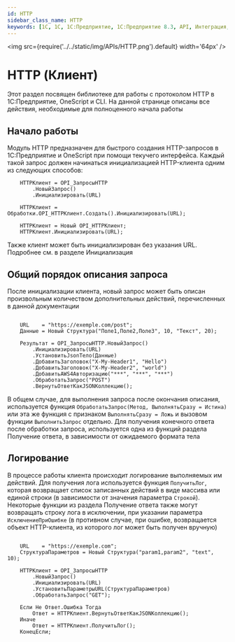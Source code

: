 ```yaml
---
id: HTTP
sidebar_class_name: HTTP
keywords: [1C, 1С, 1С:Предприятие, 1С:Предприятие 8.3, API, Интеграция, Сервисы, Обмен, OneScript, CLI, HTTP, HTTPS]
---
```


<img src={require('../../static/img/APIs/HTTP.png').default} width='64px' />

# HTTP (Клиент)


Этот раздел посвящен библиотеке для работы с протоколом HTTP в 1С:Предприятие, OneScript и CLI. На данной странице описаны все действия, необходимые для полноценного начала работы


## Начало работы

Модуль HTTP предназначен для быстрого создания HTTP-запросов в 1С:Предприятие и OneScript при помощи текучего интерфейса. Каждый такой запрос должен начинаться инициализацией HTTP-клиента одним из следующих способов:

```bsl title="Универсальный способ (рекомендуется)"
    HTTPКлиент = OPI_ЗапросыHTTP
        .НовыйЗапрос()
        .Инициализировать(URL)
```

```bsl title="Способ только для 1С"
    HTTPКлиент = Обработки.OPI_HTTPКлиент.Создать().Инициализировать(URL);
```

```bsl title="Способ только для OneScript"
    HTTPКлиент = Новый OPI_HTTPКлиент;
    HTTPКлиент.Инициализировать(URL);
```

Также клиент может быть инициализирован без указания URL. Подробнее см. в разделе Инициализация

## Общий порядок описания запроса

После инициализации клиента, новый запрос может быть описан произвольным количеством дополнительных действий, перечисленных в данной документации

```bsl

    URL    = "https://exemple.com/post";
    Данные = Новый Структура("Поле1,Поле2,Поле3", 10, "Текст", 20);

    Результат = OPI_ЗапросыHTTP.НовыйЗапрос()
        .Инициализировать(URL)
        .УстановитьJsonТело(Данные)
        .ДобавитьЗаголовок("X-My-Header1", "Hello")
        .ДобавитьЗаголовок("X-My-Header2", "world")
        .ДобавитьAWS4Авторизацию("***", "***", "***")
        .ОбработатьЗапрос("POST")
        .ВернутьОтветКакJSONКоллекцию();

```

В общем случае, для выполнения запроса после окончания описания, используется функция `ОбработатьЗапрос(Метод, ВыполнятьСразу = Истина)` или эта же функция с признаком `ВыполнятьСразу = Ложь` и вызовом функции `ВыполнитьЗапрос` отдельно. Для получения конечного ответа после обработки запроса, используется одна из функций раздела Получение ответа, в зависимости от ожидаемого формата тела

## Логирование

В процессе работы клиента происходит логирование выполняемых им действий. Для получения лога используется функция `ПолучитьЛог`, которая возвращает список записанных действий в виде массива или единой строки (в зависимости от значения параметра `Строкой`). Некоторые функции из раздела Получение ответа также могут возвращать строку лога в исключении, при указании параметра `ИсключениеПриОшибке` (в противном случае, при ошибке, возвращается объект HTTP-клиента, из которого лог может быть получен вручную)

```bsl

    URL    = "https://exemple.com";
    СтруктураПараметров = Новый Структура("param1,param2", "text", 10);

    HTTPКлиент = OPI_ЗапросыHTTP
        .НовыйЗапрос()
        .Инициализировать(URL)
        .УстановитьПараметрыURL(СтруктураПараметров)
        .ОбработатьЗапрос("GET");

    Если Не Ответ.Ошибка Тогда
        Ответ = HTTPКлиент.ВернутьОтветКакJSONКоллекцию(); 
    Иначе
        Ответ = HTTPКлиент.ПолучитьЛог();
    КонецЕсли;
    
```